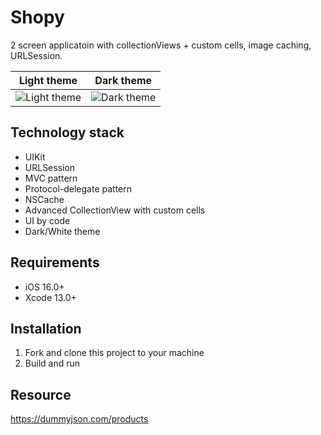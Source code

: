 # Shopy
2 screen applicatoin with collectionViews + custom cells, image caching, URLSession.

| Light theme | Dark theme |
:---:|:---:
![Light theme](https://user-images.githubusercontent.com/95398172/201411815-dd184766-f9d9-4762-b2b5-917a98ce308b.gif) | ![Dark theme](https://user-images.githubusercontent.com/95398172/201412263-cee9fad3-7727-4f84-9916-532b63fa4dd0.gif)


## Technology stack
* UIKit
* URLSession
* MVC pattern
* Protocol-delegate pattern
* NSCache
* Advanced CollectionView with custom cells
* UI by code
* Dark/White theme


## Requirements
* iOS 16.0+
* Xcode 13.0+

## Installation
1. Fork and clone this project to your machine
2. Build and run

## Resource
https://dummyjson.com/products
